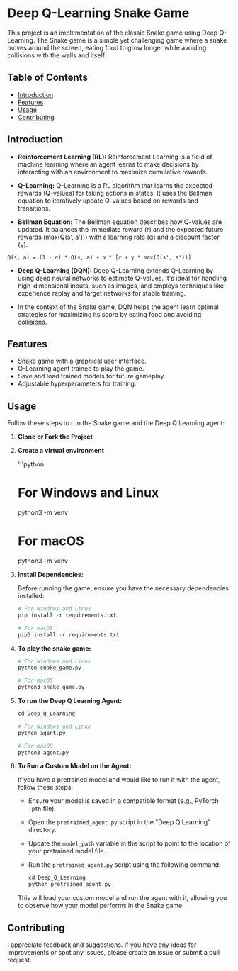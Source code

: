 # Deep Q-Learning Snake Game

This project is an implementation of the classic Snake game using Deep Q-Learning. The Snake game is a simple yet challenging game where a snake moves around the screen, eating food to grow longer while avoiding collisions with the walls and itself.

## Table of Contents

- [Introduction](#introduction)
- [Features](#features)
- [Usage](#usage)
- [Contributing](#Contributing)

## Introduction

- **Reinforcement Learning (RL):**
Reinforcement Learning is a field of machine learning where an agent learns to make decisions by interacting with an environment to maximize cumulative rewards.

- **Q-Learning:**
Q-Learning is a RL algorithm that learns the expected rewards (Q-values) for taking actions in states. It uses the Bellman equation to iteratively update Q-values based on rewards and transitions.

- **Bellman Equation:**
The Bellman equation describes how Q-values are updated. It balances the immediate reward (r) and the expected future rewards (max(Q(s', a'))) with a learning rate (α) and a discount factor (γ).
```
Q(s, a) = (1 - α) * Q(s, a) + α * [r + γ * max(Q(s', a'))]
```

- **Deep Q-Learning (DQN):**
Deep Q-Learning extends Q-Learning by using deep neural networks to estimate Q-values. It's ideal for handling high-dimensional inputs, such as images, and employs techniques like experience replay and target networks for stable training.

- In the context of the Snake game, DQN helps the agent learn optimal strategies for maximizing its score by eating food and avoiding collisions.

## Features

- Snake game with a graphical user interface.
- Q-Learning agent trained to play the game.
- Save and load trained models for future gameplay.
- Adjustable hyperparameters for training.

## Usage

Follow these steps to run the Snake game and the Deep Q Learning agent:

1. **Clone or Fork the Project**

2. **Create a virtual environment**
    
    '''python
    # For Windows and Linux
    python3 -m venv <venv name>

    # For macOS
    python3 -m venv <venv name>

3. **Install Dependencies:**

   Before running the game, ensure you have the necessary dependencies installed:

   ```python
   # For Windows and Linux
   pip install -r requirements.txt
   
   # For macOS
   pip3 install -r requirements.txt

4. **To play the snake game:**
    
    ```python
   # For Windows and Linux
   python snake_game.py
   
   # For macOS
   python3 snake_game.py

5. **To run the Deep Q Learning Agent:**

    ```python
    cd Deep_Q_Learning

   # For Windows and Linux
   python agent.py
   
   # For macOS
   python3 agent.py

6. **To Run a Custom Model on the Agent:**

   If you have a pretrained model and would like to run it with the agent, follow these steps:

   - Ensure your model is saved in a compatible format (e.g., PyTorch `.pth` file).

   - Open the `pretrained_agent.py` script in the "Deep Q Learning" directory.

   - Update the `model_path` variable in the script to point to the location of your pretrained model file.

   - Run the `pretrained_agent.py` script using the following command:

     ```python
     cd Deep_Q_Learning
     python pretrained_agent.py
     ```

   This will load your custom model and run the agent with it, allowing you to observe how your model performs in the Snake game.


## Contributing

I appreciate feedback and suggestions. If you have any ideas for improvements or spot any issues, please create an issue or submit a pull request.
